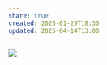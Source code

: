 ```yaml
---
share: true
created: 2025-01-29T18:30
updated: 2025-04-14T13:00
---
```

![](https://i.imgur.com/HCyWo1Y.png)